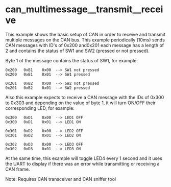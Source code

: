 # can_multimessage__transmit__receive

This example shows the basic setup of CAN in order to receive and transmit multiple messages on the CAN bus.
This example periodically (10ms) sends CAN messages with ID's of 0x200 and0x201 each message has a length of 2 and contains the status of SW1 and SW2 (pressed or not pressed).

Byte 1 of the message contains the status of SW1, for example:

	0x200   0xB1    0x00  --> SW1 not pressed
	0x200   0xB1    0x01  --> SW1 pressed

 	0x201   0xB2    0x00  --> SW2 not pressed
 	0x201   0xB2    0x01  --> SW2 pressed

Also this example expects to receive a CAN message with the IDs of 0x300 to 0x303 and depending on the value of byte 1, it will turn ON/OFF their corresponding LED, for example:

	0x300   0xD1    0x00  --> LED1 OFF
	0x300   0xD1    0x01  --> LED1 ON

	0x301   0xD2    0x00  --> LED2 OFF
	0x301   0xD2    0x01  --> LED2 ON

	0x302   0xD3    0x00  --> LED3 OFF
	0x302   0xD3    0x01  --> LED3 ON

 At the same time, this example will toggle LED4 every 1 second and it uses the UART to display if there was an error while transmitting or receiving a CAN frame.

Note: Requires CAN transceiver and CAN sniffer tool
